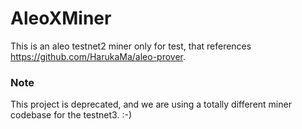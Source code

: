 # AleoXMiner

This is an aleo testnet2 miner only for test, that references https://github.com/HarukaMa/aleo-prover.


### Note

This project is deprecated, and we are using a totally different miner codebase for the testnet3. :-)
